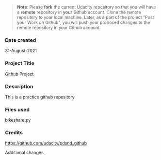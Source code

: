 >**Note**: Please **fork** the current Udacity repository so that you will have a **remote** repository in **your** Github account. Clone the remote repository to your local machine. Later, as a part of the project "Post your Work on Github", you will push your proposed changes to the remote repository in your Github account.

### Date created
31-August-2021

### Project Title
Github Project

### Description
This is a practice github repository

### Files used
bikeshare.py

### Credits
https://github.com/udacity/pdsnd_github

Additional changes